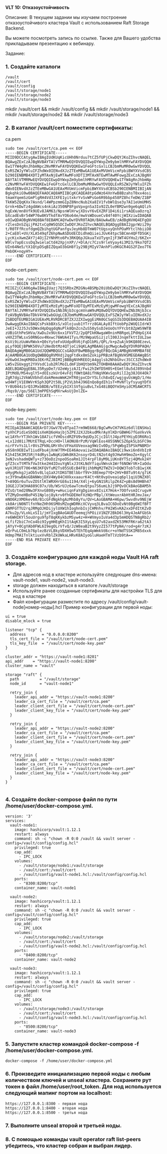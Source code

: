 **VLT 10: Отказоустойчивость**

Описание:
В текущем задании мы изучаем построение отказоустойчивого кластера Vault с использованием Raft Storage Backend.

Вы можете посмотреть запись по ссылке. Также для Вашего удобства прикладываем презентацию к вебинару.

Задание:

### 1. Создайте каталоги
```
/vault
/vault/cert
/vault/config
/vault/storage/node1
/vault/storage/node2
/vault/storage/node3
```

mkdir /vault/cert && mkdir /vault/config && mkdir /vault/storage/node1 && mkdir /vault/storage/node2 && mkdir /vault/storage/node3

###  2. В каталог /vault/cert поместите сертификаты:
ca.pem 

```
sudo tee /vault/cert/ca.pem << EOF
-----BEGIN CERTIFICATE-----
MIID9DCCAtygAwIBAgIUdKUqKicUHh0Nrduu7tCZ5fUPjCkwDQYJKoZIhvcNAQEL
BQAwgZExCzAJBgNVBAYTAlVTMRMwEQYDVQQIEwpDYWxpZm9ybmlhMRYwFAYDVQQH
Ew1TYW4gRnJhbmNpc2NvMRYwFAYDVQQKEw1FeGFtcGxlLCBJbmMuMR0wGwYDVQQL
ExRSZWJyYWluIFZhdWx0IENvdXJzZTEeMBwGA1UEAxMVUmVicmFpbiBWYXVsdCBS
b290IENBMB4XDTIyMTAxNjEwMTAwMFoXDTI3MTAxNTEwMTAwMFowgZExCzAJBgNV
BAYTAlVTMRMwEQYDVQQIEwpDYWxpZm9ybmlhMRYwFAYDVQQHEw1TYW4gRnJhbmNp
c2NvMRYwFAYDVQQKEw1FeGFtcGxlLCBJbmMuMR0wGwYDVQQLExRSZWJyYWluIFZh
dWx0IENvdXJzZTEeMBwGA1UEAxMVUmVicmFpbiBWYXVsdCBSb290IENBMIIBIjAN
BgkqhkiG9w0BAQEFAAOCAQ8AMIIBCgKCAQEA8tpGdWz64XnYwB8BzahsT0xx4osi
tmamYqemSzGmPlgRH4Vd3JXFE1yitxkrYvSvWPsGo6R9bbp458PZ8hcfeDW/Z1BP
TkKW5ZQqKXx7Asnd/l4WPpzmmGIpZ8NncNub2Xa8IV1fvbWlQse3y7AI1eUmUMHS
Grnk+6DwTz4gdAWcs4nkiAz350NP8FgoVpxgnSa3Io92ZL0eYBM2wn9ge6qAQlzh
hgExW/mn8Vfk9UEv8JAM63/NpsnWlHrwjXDsvY6vEXZRF1D4i6i1rsAQEuaOzrqJ
bXcadEvBr54WP76w8KVTkdfAvYO6o64e/mwVsWDoueCv84f40YcjWIXziwIDAQAB
o0IwQDAOBgNVHQ8BAf8EBAMCAQYwDwYDVR0TAQH/BAUwAwEB/zAdBgNVHQ4EFgQU
rZlesDnSZqijPA2txCq0WSQSDCIwDQYJKoZIhvcNAQELBQADggEBAI2gprWzi29y
t/R0TFfRcofdgmQZbihgtUGPanfgvJeyHb8DTmW07tUgsxyQnhPOaMYtclhbiiO0
2+CaE0l+UV/XLA549qfZ6hpNwASDUdECDidhmQiieiJUvK4tpc5BCmn4QFfD5GKj
LycKixXwmZAY7j4OjI2YNhMto6Px3RKQ6pJGkuaTxUTyqnIjF3WT4GYHu2/6KZx+
W9lv7apEcssDq3wielaCtd42XpjnXP//+DlA/c7Czs9rleVyay4i3M23/9ko7QT2
UIn64Ne5/tX1QtpDSqBIZQqaO3bGH8f1y29BjMIyV7AnhPlu9KGCR4GS2FZeo7T6
PmbOK+nqyHY=
-----END CERTIFICATE-----
EOF
```
node-cert.pem:
```
sudo tee /vault/cert/node-cert.pem << EOF
-----BEGIN CERTIFICATE-----
MIIEZjCCA06gAwIBAgIUazj7Q3SRbxZM2GNu4BSMp20iUbEwDQYJKoZIhvcNAQEL
BQAwgZExCzAJBgNVBAYTAlVTMRMwEQYDVQQIEwpDYWxpZm9ybmlhMRYwFAYDVQQH
Ew1TYW4gRnJhbmNpc2NvMRYwFAYDVQQKEw1FeGFtcGxlLCBJbmMuMR0wGwYDVQQL
ExRSZWJyYWluIFZhdWx0IENvdXJzZTEeMBwGA1UEAxMVUmVicmFpbiBWYXVsdCBS
b290IENBMB4XDTIyMTExMzEyMjgwMFoXDTQyMTExMzEyMjgwMFowgYExCzAJBgNV
BAYTAlJVMRYwFAYDVQQIEw1Nb3Njb3cgcmVnaW9uMQ8wDQYDVQQHEwZNb3Njb3cx
FzAVBgNVBAoTDkV4YW1wbGUgLCBJbmMuMRowGAYDVQQLExFSZWJyYWluIENvdXJz
ZSBDQTEUMBIGA1UEAxMLRVRDRCBTZXJ2ZXIwggEiMA0GCSqGSIb3DQEBAQUAA4IB
DwAwggEKAoIBAQCsPskbBXsS/xOlojuub1YTrrz8GALAy8IftUobPp2WUQ1IdrW3
JeEI+J2J5Js5DWxd4pDqgdqNuPlk8QnZcnZuS50ySsDJeUoOsYFYcbt8ZpWS9WTB
zUBiGthPeSHVa/XwDuJx9Uc6xx1FkVT2/2pQPIkKNwgaW0ninM8RgeLIPdHpGjX4
vHXZ3TWLsxS0RNGov4Nxwc76WUA41Tys/Mz9WpaUSizjzlI00JJnqmTkttIUL2ae
KsVi9izUuWvRWxk+Q0sYyteFxUUdpdRV6jFqD1bMi/QPL/k+pZuAjk9KQ80EzevL
pLyf0QEjBPWK50Vu7iNedbtMz4QTjoCi9qKLAgMBAAGjgcMwgcAwDgYDVR0PAQH/
BAQDAgWgMB0GA1UdJQQWMBQGCCsGAQUFBwMBBggrBgEFBQcDAjAMBgNVHRMBAf8E
AjAAMB0GA1UdDgQWBBQgRVMXdj2qgFtdkx8mSZokipPRBzAfBgNVHSMEGDAWgBSt
mV6wOdJmqKM8Da3EKrRZJBIMIjBBBgNVHREEOjA4gglsb2NhbGhvc3SCC3ZhdWx0
LW5vZGUxggt2YXVsdC1ub2RlMoILdmF1bHQtbm9kZTOHBH8AAAEwDQYJKoZIhvcN
AQELBQADggEBAL35RypDe7/U2eWyjzAJI/Fwi2hIWfD5H0S+EGmtl8u5dJ89Vnbd
IPtMd8/MS4vglY5+dOIszkUrO4vFdjfOWtQA8ifhNgVKWvSqsRilI2g38JOX4Ok7
ZgR7dgi2VkWUVbhdldakMemoWmK2HTR0jpxCDrY5Ltch8xQI/wgjgvUsWgD/1/Ho
wd4WfjV1E0WVrKSph3QP2t58LjP2VLbh4J96EnQo8gdIh1sT+MvNflyfsyugYDfX
Yr8U044iSrQ3JMxbBDB/wTEEzybIXlSVfgiuBvL7xG48iBQOYm5HyidCMSAWCRTS
/Rqs9//go/56El3mPPEhSqMXrwAsUjDnlZE=
-----END CERTIFICATE-----
EOF
```
node-key.pem:
```
sudo tee /vault/cert/node-key.pem << EOF
-----BEGIN RSA PRIVATE KEY-----
MIIEpAIBAAKCAQEArD7JGwV7Ev8TpaI7rm9WE668/BgCwMvCH7VKGz6dllENSHa1
tyXhCPidieSbOQ1sXeKQ6oHajbj5ZPEJ2XJ2bkudMkrAyXlKDrGBWHG7fGaVkvVk
wc1AYhrYT3kh1Wv18A7icfVHOscdRZFU9v9qUDyJCjcIGltJ4pzPEYHiyD3R6Ro1
+Lx12d01i7MUtETRqL+DccHO+llAONU8rPzM/VqWlEos485SNNCSZ6pk5LbSFC9m
nirFYvYs1Llr0VsZPkNLGMrXhcVFHaXUVeoxag9WzIv0Dy/5PqWbgI5PSkPNBM3r
y6S8n9EBIwT1iudFbu4jXnW7TM+EE46AovaiiwIDAQABAoIBAQCi9wxi6n6VbIz0
K1h4I5K3MJ5RjY4dRys1wNqKiGWk8K62nsoyrD4LtN2ot4g9JHwhH9moZo+XgylC
3eNJvshadmQWTy+z73OoDz2npoOSoaRm1JIt4rpFl8yM9LiUKn8YT5zj4QMxk24Y
gfZ3cxTtMTkfVw3tke2H4IDxuYgNlxJ3tKLNdYfiquVWnsk1Wrf6NOWrVK+IaOdu
wyVJR1UT706+N63KFQVfuM2Ts05SUEcB4FBjihbMqM2TWZVJ+DQW3TobTcB1wjXK
oHygMxkgJjaOb5v8Llq1aXJtDKGTBElbbrf9V+38Emep7YQ+2HV+B8Tu9t4/g7iK
sc3Y9nwBAoGBANWojDXV4Wy84CHXkxxaaurK4Ct+Nt0vpUveaiq6pl1qiU3NZX0l
T+A9QGr6uTuvZOStlKlWRXHrGE6u1194/X4lj+6yGN1SRilpZK4Z+pBs8d9HBh47
1OGEJJlW3HA889C07x/Ub/WSrUJz6awTcmvQtpu7S6umLbJj9PQvOCkBAoGBAM5h
PZsO/tmd20Nw3FXnvG808y+wHuciqnFaYgDgimnx8IsiX7Hok+7OOfvsmICrugvH
VTZMyDneHBoP451Nploj8ykrv0fhGDEHeFXzNQrPBpl/XtWeuxrAbHtHRJmvJax/
mNO6KzXMOkev60/B1cGFdNgkhgAzMhb8yYu/QV+LAoGBAMA+H6pw/5wvdhv9NEjW
sk0AriN0NTlfnYNeZHh96SM0sMZogWDRKcXCVyvq3LBvaIC6DoEvNt0Bg6WIfBFT
dAMFGTTU2rqJRMgOJKDijylUXW1hIoghnbIsjCHMnhv/PAIWSvKA2xxDFdItKZvD
A7ku2p/VLokLxSI1/jmYIxgBAoGAUDTeemqjhPOiiV1NZF2BkD6l3Hy4JeAFGbSk
re6WHIKYl5ouUrgu9fpT8qKKykbzMSyw4z+H+WVmyoIuVa4d3p5mHDQSTN8gRb2/
eLfif2biC7nCo4bi9IygHHEgKhI1tAqK3I5XyLqsU7v82axdZK53MKFRKra62tA3
jAYyY+0CgYAb0FWL6I9egOLrVfvQ/JzW8eaB2t9VyzZI577tPpN4/rod+g4r7zKJ
eQrPuLC0mLb76plezBzVLBkyVDXH5w5TEhTEq4pWmkVd6cr+oYNdTSSKIM85dxxk
Hdmp7MA1TnlktiuxVvRblZkUWkaLHRvK8AIyoGluHaeHTmTlVzb9tA==
-----END RSA PRIVATE KEY-----
EOF

```
###  3. Создайте конфигурацию для каждой ноды Vault HA raft storage.
- Для адресов нод в кластере используйте следующие dns-имена: vault-node1, vault-node2, vault-node3.
- storage должен находиться в каталоге /vault/storage
- Используйте ранее созданные сертификаты для настройки TLS для нод в кластере
- Файл конфигурации разместите по адресу /vault/config/vault-node[номер-ноды].hcl
Пример конфигурации для первой ноды:
```
ui = true
disable_mlock = true

listener "tcp" {
  address       = "0.0.0.0:8200"
  tls_cert_file = "/vault/cert/node-cert.pem"
  tls_key_file  = "/vault/cert/node-key.pem"
}

cluster_addr = "https://vault-node1:8201"
api_addr    = "https://vault-node1:8200"
cluster_name = "vault"

storage "raft" {
  path         = "/vault/storage"
  node_id      = "vault-node1"

  retry_join {
    leader_api_addr = "https://vault-node1:8200"
    leader_ca_cert_file = "/vault/cert/ca.pem"
    leader_client_cert_file = "/vault/cert/node-cert.pem"
    leader_client_key_file = "/vault/cert/node-key.pem"
  }

  retry_join {
    leader_api_addr = "https://vault-node2:8200"
    leader_ca_cert_file = "/vault/cert/ca.pem"
    leader_client_cert_file = "/vault/cert/node-cert.pem"
    leader_client_key_file = "/vault/cert/node-key.pem"
  }

  retry_join {
    leader_api_addr = "https://vault-node3:8200"
    leader_ca_cert_file = "/vault/cert/ca.pem"
    leader_client_cert_file = "/vault/cert/node-cert.pem"
    leader_client_key_file = "/vault/cert/node-key.pem"
  }
}
```

```
```

###  4. Создайте docker-compose файл по пути /home/user/docker-compose.yml.
```
version: '3'
services:
  vault-node1:
    image: hashicorp/vault:1.12.1
    restart: always
    command: sh -c "chown -R 0:0 /vault && vault server -config=/vault/config/config.hcl"
    privileged: true
    cap_add:
      - IPC_LOCK
    volumes:
      - /vault/storage/node1:/vault/storage
      - /vault/cert:/vault/cert
      - /vault/config/vault-node1.hcl:/vault/config/config.hcl
    ports:
      - "8300:8200/tcp"
    container_name: vault-node1

  vault-node2:
    image: hashicorp/vault:1.12.1
    restart: always
    command: sh -c "chown -R 0:0 /vault && vault server -config=/vault/config/config.hcl"
    privileged: true
    cap_add:
      - IPC_LOCK
    volumes:
      - /vault/storage/node2:/vault/storage
      - /vault/cert:/vault/cert
      - /vault/config/vault-node2.hcl:/vault/config/config.hcl
    ports:
      - "8400:8200/tcp"
    container_name: vault-node2

  vault-node3:
    image: hashicorp/vault:1.12.1
    restart: always
    command: sh -c "chown -R 0:0 /vault && vault server -config=/vault/config/config.hcl"
    privileged: true
    cap_add:
      - IPC_LOCK
    volumes:
      - /vault/storage/node3:/vault/storage
      - /vault/cert:/vault/cert
      - /vault/config/vault-node3.hcl:/vault/config/config.hcl
    ports:
      - "8500:8200/tcp"
    container_name: vault-node3
```
### 5. Запустите кластер командой docker-compose -f /home/user/docker-compose.yml.

`docker-compose -f /home/user/docker-compose.yml`

### 6. Произведите инициализацию первой ноды с любым количеством ключей и unseal кластера. Cохраните рут токен в файл /home/user/root_token. Для нод используется следующий мапинг портом на localhost:
```
https://127.0.0.1:8300 - первая нода
https://127.0.0.1:8400 - вторая нода
https://127.0.0.1:8500 - третья нода
```
###  7. Выполните unseal второй и третьей ноды.

###  8. С помощью команды vault operator raft list-peers убедитесь, что кластер собран и выбран лидер.